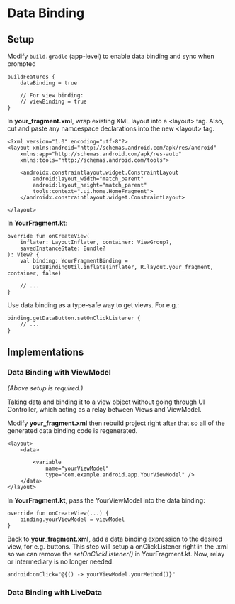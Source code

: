 # Data Binding



## Setup

Modify `build.gradle` \(app-level\) to enable data binding and sync when prompted

```text
buildFeatures {
    dataBinding = true
​
    // For view binding:
    // viewBinding = true
}
```

In **your\_fragment.xml**, wrap existing XML layout into a &lt;layout&gt; tag. Also, cut and paste any namcespace declarations into the new &lt;layout&gt; tag.

```text
<?xml version="1.0" encoding="utf-8"?>
<layout xmlns:android="http://schemas.android.com/apk/res/android"
    xmlns:app="http://schemas.android.com/apk/res-auto"
    xmlns:tools="http://schemas.android.com/tools">
​
    <androidx.constraintlayout.widget.ConstraintLayout
        android:layout_width="match_parent"
        android:layout_height="match_parent"
        tools:context=".ui.home.HomeFragment">
    </androidx.constraintlayout.widget.ConstraintLayout>
​
</layout>
```

In **YourFragment.kt**:

```text
override fun onCreateView(
    inflater: LayoutInflater, container: ViewGroup?,
    savedInstanceState: Bundle?
): View? {
    val binding: YourFragmentBinding =
        DataBindingUtil.inflate(inflater, R.layout.your_fragment, container, false)
    
    // ...
}
```

Use data binding as a type-safe way to get views. For e.g.:

```text
binding.getDataButton.setOnClickListener {
    // ...
}
```



## Implementations

### Data Binding with ViewModel

_\(Above setup is required.\)_

Taking data and binding it to a view object without going through UI Controller, which acting as a relay between Views and ViewModel.

Modify **your\_fragment.xml** then rebuild project right after that so all of the generated data binding code is regenerated.

```text
<layout>
    <data>
​
        <variable
            name="yourViewModel"
            type="com.example.android.app.YourViewModel" />
    </data>
</layout>
```

In **YourFragment.kt**, pass the YourViewModel into the data binding:

```text
override fun onCreateView(...) {
    binding.yourViewModel = viewModel
}
```

Back to **your\_fragment.xml**, add a data binding expression to the desired view, for e.g. buttons. This step will setup a onClickListener right in the .xml so we can remove the _setOnClickListener\(\)_ in YourFragment.kt. Now, relay or intermediary is no longer needed.

```text
android:onClick="@{() -> yourViewModel.yourMethod()}"
```

### Data Binding with LiveData

